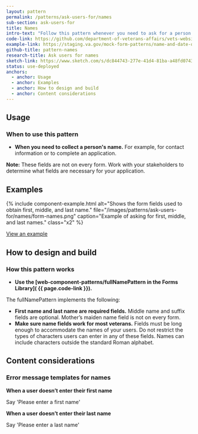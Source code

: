 ```yaml
---
layout: pattern
permalink: /patterns/ask-users-for/names
sub-section: ask-users-for
title: Names
intro-text: "Follow this pattern whenever you need to ask for a person's name for an application."
code-link: https://github.com/department-of-veterans-affairs/vets-website/blob/main/src/platform/forms-system/src/js/web-component-patterns/fullNamePattern.js
example-link: https://staging.va.gov/mock-form-patterns/name-and-date-of-birth
github-title: pattern-names
research-title: Ask users for names
sketch-link: https://www.sketch.com/s/dc844743-277e-41d4-81ba-a48fd0743952/p/303BA3DA-853A-471B-9A2E-53C72F08368D/canvas
status: use-deployed
anchors:
  - anchor: Usage
  - anchor: Examples
  - anchor: How to design and build
  - anchor: Content considerations
---
```


## Usage

### When to use this pattern

* **When you need to collect a person's name.** For example, for contact information or to complete an application.

**Note:** These fields are not on every form. Work with your stakeholders to determine what fields are necessary for your application.

## Examples

{% include component-example.html alt="Shows the form fields used to obtain first, middle, and last name." file="/images/patterns/ask-users-for/names/form-names.png" caption="Example of asking for first, middle, and last names." class="x2" %}

<a class="vads-c-action-link--blue" href="{{ page.example-link }}">
  View an example
</a>


## How to design and build 

### How this pattern works

- **Use the [web-component-patterns/fullNamePattern in the Forms Library]( {{ page.code-link }}).**

The fullNamePattern implements the following:

- **First name and last name are required fields.** Middle name and suffix fields are optional. Mother’s maiden name field is not on every form. 
- **Make sure name fields work for most veterans.** Fields must be long enough to accommodate the names of your users. Do not restrict the types of characters users can enter in any of these fields. Names can include characters outside the standard Roman alphabet.

## Content considerations

### Error message templates for names

**When a user doesn’t enter their first name**

Say  'Please enter a first name'

**When a user doesn’t enter their last name**

Say  'Please enter a last name'